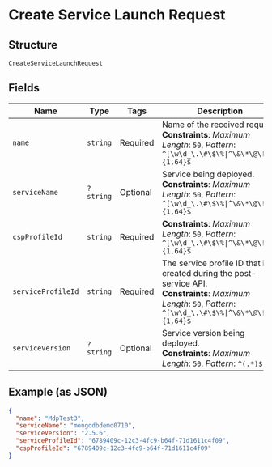 
# Create Service Launch Request

## Structure

`CreateServiceLaunchRequest`

## Fields

| Name | Type | Tags | Description | Getter | Setter |
|  --- | --- | --- | --- | --- | --- |
| `name` | `string` | Required | Name of the received request.<br>**Constraints**: *Maximum Length*: `50`, *Pattern*: `^[\w\d_\.\#\$\%\|^\&\*\@\!\-]{1,64}$` | getName(): string | setName(string name): void |
| `serviceName` | `?string` | Optional | Service being deployed.<br>**Constraints**: *Maximum Length*: `50`, *Pattern*: `^[\w\d_\.\#\$\%\|^\&\*\@\!\-]{1,64}$` | getServiceName(): ?string | setServiceName(?string serviceName): void |
| `cspProfileId` | `string` | Required | **Constraints**: *Maximum Length*: `50`, *Pattern*: `^[\w\d_\.\#\$\%\|^\&\*\@\!\-]{1,64}$` | getCspProfileId(): string | setCspProfileId(string cspProfileId): void |
| `serviceProfileId` | `string` | Required | The service profile ID that is created during the post-service API.<br>**Constraints**: *Maximum Length*: `50`, *Pattern*: `^[\w\d_\.\#\$\%\|^\&\*\@\!\-]{1,64}$` | getServiceProfileId(): string | setServiceProfileId(string serviceProfileId): void |
| `serviceVersion` | `?string` | Optional | Service version being deployed.<br>**Constraints**: *Maximum Length*: `50`, *Pattern*: `^(.*)$` | getServiceVersion(): ?string | setServiceVersion(?string serviceVersion): void |

## Example (as JSON)

```json
{
  "name": "MdpTest3",
  "serviceName": "mongodbdemo0710",
  "serviceVersion": "2.5.6",
  "serviceProfileId": "6789409c-12c3-4fc9-b64f-71d1611c4f09",
  "cspProfileId": "6789409c-12c3-4fc9-b64f-71d1611c4f09"
}
```

